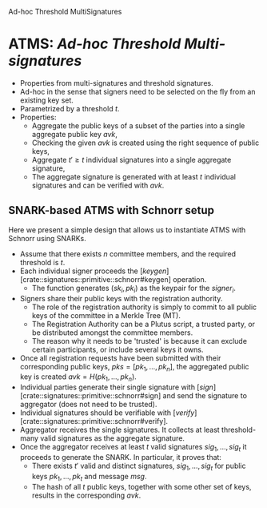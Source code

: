 Ad-hoc Threshold MultiSignatures

# ATMS: _Ad-hoc Threshold Multi-signatures_
* Properties from multi-signatures and threshold signatures.
* Ad-hoc in the sense that signers need to be selected on the fly from an existing key set.
* Parametrized by a threshold $t$.
* Properties:
  * Aggregate the public keys of a subset of the parties into a single aggregate public key $avk$,
  * Checking the given $avk$ is created using the right sequence of public keys,
  * Aggregate $t' \geq t$ individual signatures into a single aggregate signature,
  * The aggregate signature is generated with at least $t$ individual signatures and can be verified with $avk$.

## SNARK-based ATMS with Schnorr setup
Here we present a simple design that allows us to instantiate ATMS with Schnorr using SNARKs.
* Assume that there exists $n$ committee members, and the required threshold is $t$.
* Each individual signer proceeds the [$keygen$][crate::signatures::primitive::schnorr#keygen] operation.
  * The function generates $(sk_i, pk_i)$ as the keypair for the $signer_i$.
* Signers share their public keys with the registration authority.
  * The role of the registration authority is simply to commit to all public keys of the committee in a Merkle Tree (MT).
  * The Registration Authority can be a Plutus script, a trusted party, or be distributed amongst the committee members.
  * The reason why it needs to be 'trusted' is because it can exclude certain participants, or include several keys it owns.
* Once all registration requests have been submitted with their corresponding public keys, $pks = [pk_1, ..., pk_n]$, the aggregated public key is created $avk = H(pk_1, \ldots, pk_n)$.
* Individual parties generate their single signature with [$sign$][crate::signatures::primitive::schnorr#sign] and send the signature to aggregator (does not need to be trusted).
* Individual signatures should be verifiable with [$verify$][crate::signatures::primitive::schnorr#verify].
* Aggregator receives the single signatures. It collects at least threshold-many valid signatures as the aggregate signature.
* Once the aggregator receives at least $t$ valid signatures $sig_1, ..., sig_t$ it proceeds to generate the SNARK. In particular, it proves that:
  * There exists $t'$ valid and distinct signatures, $sig_1, ..., sig_t$ for public keys $pk_1, ..., pk_t$ and message $msg$.
  * The hash of all $t$ public keys, together with some other set of keys, results in the corresponding $avk$.
